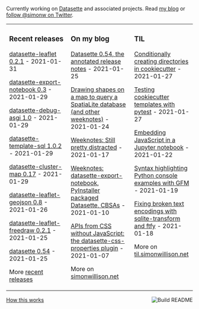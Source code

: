 Currently working on [Datasette](https://datasette.io/) and associated projects. Read [my blog](https://simonwillison.net/) or [follow @simonw on Twitter](https://twitter.com/simonw).

<table><tr><td valign="top" width="33%">

### Recent releases
<!-- recent_releases starts -->
[datasette-leaflet 0.2.1](https://github.com/simonw/datasette-leaflet/releases/tag/0.2.1) - 2021-01-31

[datasette-export-notebook 0.3](https://github.com/simonw/datasette-export-notebook/releases/tag/0.3) - 2021-01-29

[datasette-debug-asgi 1.0](https://github.com/simonw/datasette-debug-asgi/releases/tag/1.0) - 2021-01-29

[datasette-template-sql 1.0.2](https://github.com/simonw/datasette-template-sql/releases/tag/1.0.2) - 2021-01-29

[datasette-cluster-map 0.17](https://github.com/simonw/datasette-cluster-map/releases/tag/0.17) - 2021-01-29

[datasette-leaflet-geojson 0.8](https://github.com/simonw/datasette-leaflet-geojson/releases/tag/0.8) - 2021-01-26

[datasette-leaflet-freedraw 0.2.1](https://github.com/simonw/datasette-leaflet-freedraw/releases/tag/0.2.1) - 2021-01-25

[datasette 0.54](https://github.com/simonw/datasette/releases/tag/0.54) - 2021-01-25
<!-- recent_releases ends -->
More [recent releases](https://github.com/simonw/simonw/blob/main/releases.md)
</td><td valign="top" width="34%">

### On my blog
<!-- blog starts -->
[Datasette 0.54, the annotated release notes](http://simonwillison.net/2021/Jan/25/datasette/) - 2021-01-25

[Drawing shapes on a map to query a SpatiaLite database (and other weeknotes)](http://simonwillison.net/2021/Jan/24/drawing-shapes-spatialite/) - 2021-01-24

[Weeknotes: Still pretty distracted](http://simonwillison.net/2021/Jan/17/weeknotes-still-pretty-distracted/) - 2021-01-17

[Weeknotes: datasette-export-notebook, PyInstaller packaged Datasette, CBSAs](http://simonwillison.net/2021/Jan/10/weeknotes/) - 2021-01-10

[APIs from CSS without JavaScript: the datasette-css-properties plugin](http://simonwillison.net/2021/Jan/7/css-apis-no-javascript/) - 2021-01-07
<!-- blog ends -->
More on [simonwillison.net](https://simonwillison.net/)
</td><td valign="top" width="33%">

### TIL
<!-- tils starts -->
[Conditionally creating directories in cookiecutter](https://til.simonwillison.net/cookiecutter/conditionally-creating-directories) - 2021-01-27

[Testing cookiecutter templates with pytest](https://til.simonwillison.net/cookiecutter/pytest-for-cookiecutter) - 2021-01-27

[Embedding JavaScript in a Jupyter notebook](https://til.simonwillison.net/jupyter/javascript-in-a-jupyter-notebook) - 2021-01-22

[Syntax highlighting Python console examples with GFM](https://til.simonwillison.net/github/syntax-highlighting-python-console) - 2021-01-19

[Fixing broken text encodings with sqlite-transform and ftfy](https://til.simonwillison.net/sqlite/fixing-column-encoding-with-ftfy-and-sqlite-transform) - 2021-01-18
<!-- tils ends -->
More on [til.simonwillison.net](https://til.simonwillison.net/)
</td></tr></table>

<a href="https://github.com/simonw/simonw/actions"><img src="https://github.com/simonw/simonw/workflows/Build%20README/badge.svg" align="right" alt="Build README"></a> <a href="https://simonwillison.net/2020/Jul/10/self-updating-profile-readme/">How this works</a>

